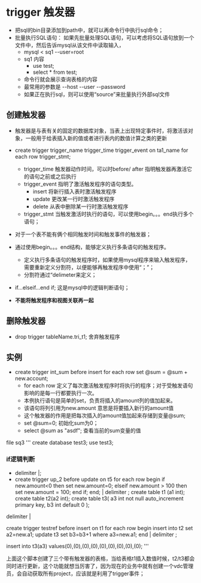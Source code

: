 # trigger 触发器

- 把sql的bin目录添加到path中，就可以再命令行中执行sql命令；
- 批量执行SQL语句： 如果先批量处理SQL语句，可以考虑将SQL语句放到一个文件中，然后告诉mysql从该文件中读取输入，
	- mysql < sq1 --user=root
	- sq1 内容
		- use test;
		- select * from test;
	- 命令行就会展示查询表格的内容
	- 最常用的参数是 --host --user --password
	- 如果正在执行sql，则可以使用“source”来批量执行外部sql文件

## 创建触发器
- 触发器是与表有关的固定的数据库对象，当表上出现特定事件时，将激活该对象，一般用于给表插入新的值或者进行表内的数值计算之类的更新
- create trigger trigger_name trigger_time trigger_event on ta1_name for each row trigger_stmt;
	- trigger_time 触发器动作时间，可以时before/ after 指明触发器再激活它的语句之前或之后执行
	- trigger_event 指明了激活触发程序的语句类型。
		- insert 将新行插入表时激活触发程序
		- update 更改某一行时激活触发程序
		- delete 从表中删除某一行时激活触发程序
	- trigger_stmt 当触发激活时执行的语句，可以使用begin。。。end执行多个语句；
- 对于一个表不能有俩个相同触发时间和触发事件的触发器；
- 通过使用begin。。。end结构，能够定义执行多条语句的触发程序。
	- 定义执行多条语句的触发程序时，如果使用mysql程序来输入触发程序，需要重新定义分割符，以便能够再触发程序中使用“；”；
	- 分割符通过“delimeter来定义；

- if...elseif...end if; 这是mysql中的逻辑判断语句；
- **不能将触发程序和视图关联再一起**

## 删除触发器
- drop trigger tableName.tri_t1; 舍弃触发程序

## 实例
- create trigger int_sum before insert for each row set @sum = @sum + new.account;
	- for each row 定义了每次激活触发程序时将执行的程序；对于受触发语句影响的是每一行都要执行一次。
	- 本例执行语句是简单的set，负责将插入的amount列的值加起来。
	- 该语句将列引用为new.amount 意思是将要插入新行的amount值
	- 这个触发器的作用是把每次插入的amount值加起来存储到变量@sum;
	- set @sum=0; 初始化sum为0；
	- select @sum as "asdf"; 查看当前的sum变量的值

file sq3
'''
create database test3;
use test3;

### if逻辑判断
- delimiter |;
- create trigger up_2 before update on t5
	for each row
	begin
	if new.amount<0 then
	set new.amount=0;
	elseif new.amount > 100 then
	set new.amount = 100;
	end if;
	end;
	|
	delimiter ;
create table t1 (a1 int);
create table t2(a2 int);
create table t3(
a3 int not null auto_increment primary key,
b3 int default 0
);

delimiter |

create trigger testref before insert on t1
for each row begin
insert into t2 set a2=new.a1;
update t3 set b3=b3+1 where a3=new.a1;
end
|
delimiter ;

insert into t3(a3) values(0),(0),(0),(0),(0),(0),(0),(0),(0);
'''

上面这个脚本创建了三个带有触发器的表格，当给表格t1插入数值时候，t2/t3都会同时进行更新，这个功能就想当厉害了，因为现在的业务中就有创建一个vdc管理员，会自动获取所有project，应该就是利用了trigger事件；


